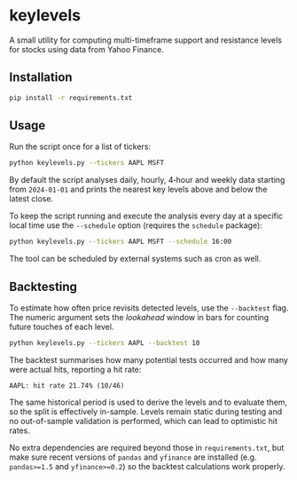 # keylevels

A small utility for computing multi-timeframe support and resistance levels for
stocks using data from Yahoo Finance.

## Installation

```bash
pip install -r requirements.txt
```

## Usage

Run the script once for a list of tickers:

```bash
python keylevels.py --tickers AAPL MSFT
```

By default the script analyses daily, hourly, 4‑hour and weekly data starting
from `2024-01-01` and prints the nearest key levels above and below the latest
close.

To keep the script running and execute the analysis every day at a specific
local time use the `--schedule` option (requires the `schedule` package):

```bash
python keylevels.py --tickers AAPL MSFT --schedule 16:00
```

The tool can be scheduled by external systems such as cron as well.

## Backtesting

To estimate how often price revisits detected levels, use the `--backtest`
flag. The numeric argument sets the *lookahead* window in bars for counting
future touches of each level.

```bash
python keylevels.py --tickers AAPL --backtest 10
```

The backtest summarises how many potential tests occurred and how many were
actual hits, reporting a hit rate:

```text
AAPL: hit rate 21.74% (10/46)
```

The same historical period is used to derive the levels and to evaluate them,
so the split is effectively in-sample. Levels remain static during testing and
no out-of-sample validation is performed, which can lead to optimistic hit
rates.

No extra dependencies are required beyond those in `requirements.txt`, but make
sure recent versions of `pandas` and `yfinance` are installed (e.g.
`pandas>=1.5` and `yfinance>=0.2`) so the backtest calculations work properly.
